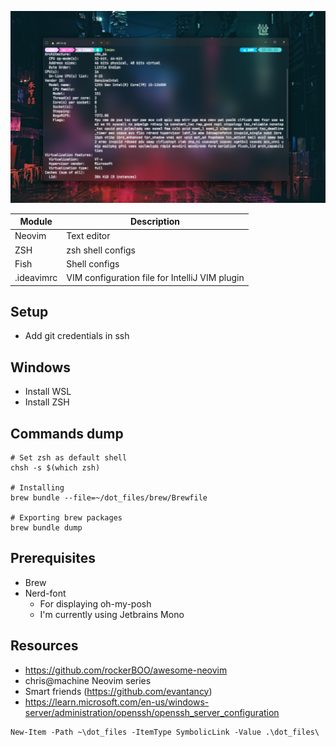 ![Mah bootifoo terminal](resources/banner.png)

| Module     | Description                                    |
|------------|------------------------------------------------|
| Neovim     | Text editor                                    |
| ZSH        | zsh shell configs                              |
| Fish       | Shell configs                                  |
| .ideavimrc | VIM configuration file for IntelliJ VIM plugin |

## Setup
- Add git credentials in ssh

## Windows
- Install WSL
- Install ZSH

## Commands dump
```
# Set zsh as default shell
chsh -s $(which zsh)

# Installing
brew bundle --file=~/dot_files/brew/Brewfile

# Exporting brew packages
brew bundle dump
```

## Prerequisites
- Brew
- Nerd-font 
  - For displaying oh-my-posh
  - I'm currently using Jetbrains Mono


## Resources
- https://github.com/rockerBOO/awesome-neovim
- chris@machine Neovim series
- Smart friends (https://github.com/evantancy)
- https://learn.microsoft.com/en-us/windows-server/administration/openssh/openssh_server_configuration

```
New-Item -Path ~\dot_files -ItemType SymbolicLink -Value .\dot_files\
```
